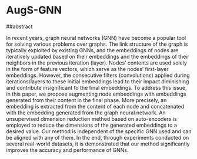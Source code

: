 # AugS-GNN

##abstract

In recent years, graph neural networks (GNN) have become a popular tool for solving various problems over
graphs. The link structure of the graph is typically exploited by existing GNNs, and the embeddings of nodes
are iteratively updated based on their embeddings and the embeddings of their neighbors in the previous
iteration (layer). Nodes’ contents are used solely in the form of feature vectors, which serve as the nodes’
first-layer embeddings. However, the consecutive filters (convolutions) applied during iterations/layers to
these initial embeddings lead to their impact diminishing and contribute insignificant to the final embeddings.
To address this issue, in this paper, we propose augmenting node embeddings with embeddings generated
from their content in the final phase. More precisely, an embedding is extracted from the content of each node
and concatenated with the embedding generated from the graph neural network. An unsupervised dimension
reduction method based on auto-encoders is employed to reduce the dimensions of the generated embeddings
to a desired value. Our method is independent of the specific GNN used and can be aligned with any of them.
In the end, through experiments conducted on several real-world datasets, it is demonstrated that our method
significantly improves the accuracy and performance of GNNs.
